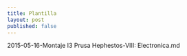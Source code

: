```yaml
---
title: Plantilla
layout: post
published: false
---
```

2015-05-16-Montaje I3 Prusa Hephestos-VIII: Electronica.md
